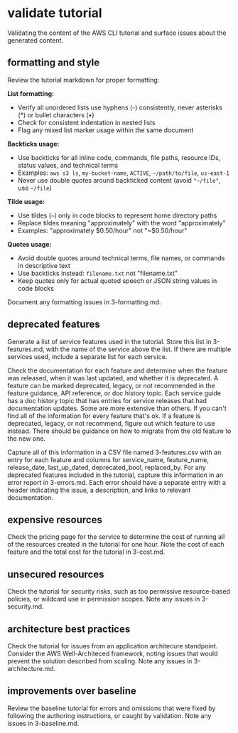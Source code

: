 # validate tutorial

Validating the content of the AWS CLI tutorial and surface issues about the generated content.
## formatting and style

Review the tutorial markdown for proper formatting:

**List formatting:**
- Verify all unordered lists use hyphens (-) consistently, never asterisks (*) or bullet characters (•)
- Check for consistent indentation in nested lists
- Flag any mixed list marker usage within the same document

**Backticks usage:**
- Use backticks for all inline code, commands, file paths, resource IDs, status values, and technical terms
- Examples: `aws s3 ls`, `my-bucket-name`, `ACTIVE`, `~/path/to/file`, `us-east-1`
- Never use double quotes around backticked content (avoid `"~/file"`, use `~/file`)

**Tilde usage:**
- Use tildes (`~`) only in code blocks to represent home directory paths
- Replace tildes meaning "approximately" with the word "approximately" 
- Examples: "approximately $0.50/hour" not "~$0.50/hour"

**Quotes usage:**
- Avoid double quotes around technical terms, file names, or commands in descriptive text
- Use backticks instead: `filename.txt` not "filename.txt"
- Keep quotes only for actual quoted speech or JSON string values in code blocks

Document any formatting issues in 3-formatting.md.

## deprecated features

Generate a list of service features used in the tutorial. Store this list in 3-features.md, with the name of the service above the list. If there are multiple services used, include a separate list for each service.

Check the documentation for each feature and determine when the feature was released, when it was last updated, and whether it is deprecated. A feature can be marked deprecated, legacy, or not recommended in the feature guidance, API reference, or doc history topic. Each service guide has a doc history topic that has entries for service releases that had documentation updates. Some are more extensive than others. If you can't find all of the information for every feature that's ok. If a feature is deprecated, legacy, or not recommend, figure out which feature to use instead. There should be guidance on how to migrate from the old feature to the new one.

Capture all of this information in a CSV file named 3-features.csv with an entry for each feature and columns for service_name, feature_name, release_date, last_up_dated, deprecated_bool, replaced_by. For any deprecated features included in the tutorial, capture this information in an error report in 3-errors.md. Each error should have a separate entry with a header indicating the issue, a description, and links to relevant documentation.

## expensive resources

Check the pricing page for the service to determine the cost of running all of the resources created in the tutorial for one hour. Note the cost of each feature and the total cost for the tutorial in 3-cost.md. 

## unsecured resources

Check the tutorial for security risks, such as too permissive resource-based policies, or wildcard use in permission scopes. Note any issues in 3-security.md.

## architecture best practices

Check the tutorial for issues from an application architecure standpoint. Consider the AWS Well-Architeced framework, noting issues that would prevent the solution described from scaling. Note any issues in 3-architecture.md.

## improvements over baseline

Review the baseline tutorial for errors and omissions that were fixed by following the authoring instructions, or caught by validation. Note any issues in 3-baseline.md.
